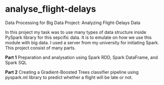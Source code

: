 # analyse_flight-delays
 Data Processing for Big Data Project: Analyzing Flight-Delays Data
 
 In this project my task was to use many types of data structure inside PySpark library for this sepcific data. It is to emulate on how we use this module with big data. I used a server from my university for initiating Spark. This project consist of many parts.
 
 **Part 1**
 Preparation and analysation using Spark RDD, Spark DataFrame, and Spark SQL
 
 **Part 2**
Creating a Gradient-Boosted Trees classifier pipeline using pyspark.ml library to predict whether a flight will be late or not.
